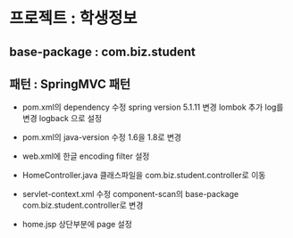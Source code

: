 # 프로젝트 : 학생정보

## base-package : com.biz.student
## 패턴 : SpringMVC 패턴

* pom.xml의 dependency 수정
spring version 5.1.11 변경
lombok 추가
log를 변경 logback 으로 설정

* pom.xml의 java-version 수정
1.6을 1.8로 변경

* web.xml에 한글 encoding filter 설정

* HomeController.java 클래스파일을 com.biz.student.controller로 이동

* servlet-context.xml 수정
component-scan의 base-package com.biz.student.controller로 변경

* home.jsp 상단부분에 page 설정